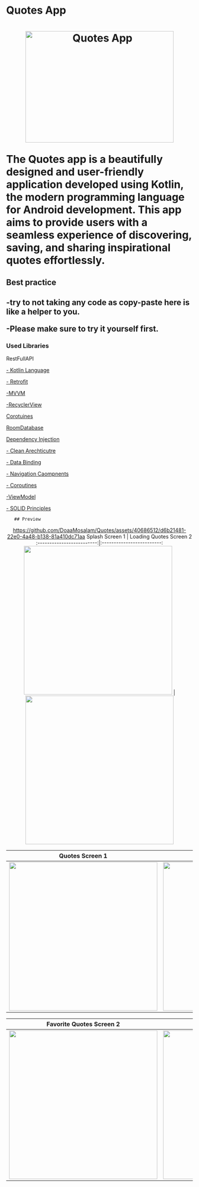  <html>
  <head>       
   <h1> Quotes App  <h1/>  
      <p align="center">
       <img src="https://github.com/DoaaMosalam/Quotes/assets/40686512/e11e4e4c-b846-43d7-962f-70cc28caf128" width="400" height="300" alt="Quotes App"/>
      </p>
     <p>The Quotes app is a beautifully designed and user-friendly application developed using Kotlin, the modern programming language for Android development.
       This app aims to provide users with a seamless experience of discovering, saving, and sharing inspirational quotes effortlessly.</p>
     <h2>Best practice<h2/>
       <p> -try to not taking any code as copy-paste here is like a helper to you.</p> 
       <p> -Please make sure to try it yourself first.</p>
         <h3> Used Libraries</h3>
       <p>
           <p>RestFullAPI</a></p>
                   <p><a href ="https://kotlinlang.org/">- Kotlin Language</a></p>
         <a href="https://square.github.io/retrofit/"> - Retrofit</a></p>
       <p><a href= "https://developer.android.com/topic/architecture?gclsrc=ds">-MVVM</a></p>
      <p><a href="https://developer.android.com/jetpack/androidx/releases/recyclerview">-RecyclerView</a></p>
        <p><a href="https://futurestud.io/tutorials/java-basics-for-retrofit-callbacks">Corotuines</a></p>
          <p><a href="https://developer.android.com/codelabs/android-room-with-a-view-kotlin#0">RoomDatabase</a></p>
           <p><a href="https://developer.android.com/jetpack/androidx/releases/room#declaring_dependencies">Dependency Injection</a></p>
    <p><a href ="https://developer.android.com/topic/architecture">- Clean Arechticutre</a></p>
    <p><a href ="https://developer.android.com/topic/libraries/data-binding">- Data Binding</a></p>
    <p><a href ="https://developer.android.com/guide/navigation">- Navigation Caompnents</a></p>
       <p><a href= "https://developer.android.com/topic/architecture?gclsrc=ds](https://developer.android.com/kotlin/coroutines">- Coroutines</a></p>
       <p><a href= "https://developer.android.com/topic/libraries/architecture/viewmodels">-ViewModel</a></p>
        <p><a href="https://www.themoviedb.org/](https://en.wikipedia.org/wiki/SOLID">- SOLID Principles</a></p> 
  
       ## Preview
<div align="center">
     
https://github.com/DoaaMosalam/Quotes/assets/40686512/d6b21481-22e0-4a48-b138-81a410dc71aa
Splash Screen 1          |  Loading Quotes Screen 2   
:-------------------------:|:-------------------------:
<img src="https://github.com/DoaaMosalam/Quotes/assets/40686512/d1a3afaa-fd12-48b3-a60f-2134fb5b2035" width="400" height="400" /> | <img src="https://github.com/DoaaMosalam/Quotes/assets/40686512/ad8b7a0d-c5be-4e8d-9514-bc971e2dea2d" width="400" height="400" /> 

Quotes Screen 1       |  Save Quotes Screen 2         
:-------------------------:|:-------------------------:
<img src="https://github.com/DoaaMosalam/Quotes/assets/40686512/6a1efb0d-9811-41a1-8db0-902f7cac94b8" width="400" height="400" /> | <img src="https://github.com/DoaaMosalam/Quotes/assets/40686512/83d2f775-1166-4982-a3ec-5dbe1d06d95d" width="400" height="400" /> 



Favorite Quotes Screen 2            | Share Quotes    | Delete Quotes
:-------------------------:|:-------------------------:|:-------------------------:
<img src="https://github.com/DoaaMosalam/Quotes/assets/40686512/198fe4d5-d23f-40c2-9156-e1b853553b85" width="400" height="400"/> | <img src="https://github.com/DoaaMosalam/Quotes/assets/40686512/d7a97900-fbd0-4279-b9aa-b4ac79d9c13b" width="400" height="400" />  |  <img src="https://github.com/DoaaMosalam/Quotes/assets/40686512/47f19e93-9421-43bd-97b2-d3f4ac353c17" width="400" height="400" />
</div>


<head/>
  <html/>
